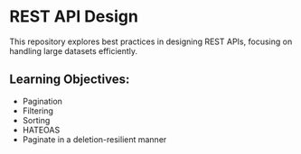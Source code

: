 # REST API Design

This repository explores best practices in designing REST APIs, focusing on handling large datasets efficiently.

## Learning Objectives:

- Pagination
- Filtering
- Sorting
- HATEOAS
- Paginate in a deletion-resilient manner
